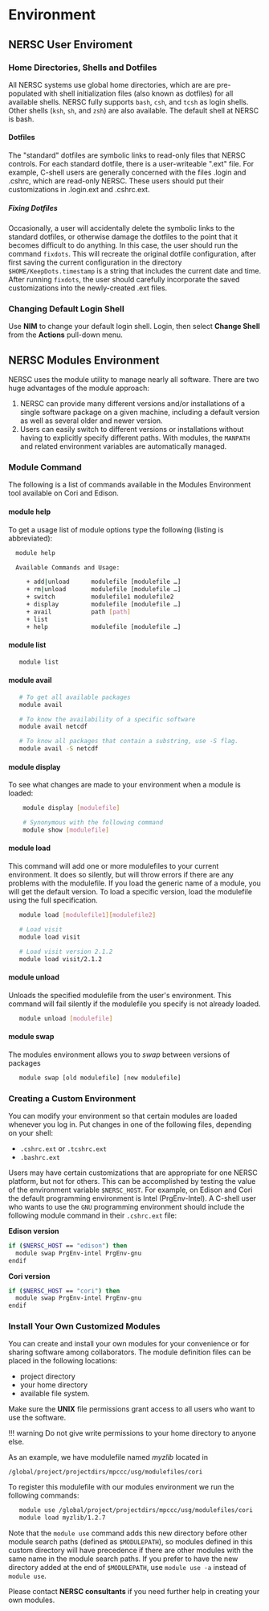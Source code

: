 # Environment

## NERSC User Enviroment
### Home Directories, Shells and Dotfiles

All NERSC systems use global home directories, which are are pre-populated
with shell initialization files (also known as dotfiles) for all available
shells. NERSC fully supports `bash`, `csh`, and `tcsh` as login shells. Other shells
(`ksh`, `sh`, and `zsh`) are also available. The default shell at NERSC is bash.

#### Dotfiles
The "standard" dotfiles are symbolic links to read-only files that NERSC
controls. For each standard dotfile, there is a user-writeable ".ext" file.
For example, C-shell users are generally concerned with the files .login and
.cshrc, which are read-only NERSC. These users should put their customizations
in .login.ext and .cshrc.ext.


##### Fixing Dotfiles
Occasionally, a user will accidentally delete the symbolic links to the standard
dotfiles, or otherwise damage the dotfiles to the point that it becomes
difficult to do anything. In this case, the user should run the command
`fixdots`. This will recreate the original dotfile configuration, after first
saving the current configuration in the directory `$HOME/KeepDots.timestamp`
is a string that includes the current date and time. After running `fixdots`,
the user should carefully incorporate the saved customizations into the
newly-created .ext files.

### Changing Default Login Shell
Use **NIM** to change your default login shell. Login, then select **Change Shell**
from the **Actions** pull-down menu.

## NERSC Modules Environment
NERSC uses the module utility to manage nearly all software. There are two
huge advantages of the module approach:

1. NERSC can provide many different versions and/or installations of a single
software package on a given machine, including a default version as well as
several older and newer version.
2. Users can easily switch to different versions or installations without
having to explicitly specify different paths. With modules, the `MANPATH` and
related environment variables are automatically managed.

### Module Command
The following is a list of commands available in the Modules Environment tool
available on Cori and Edison.

#### module help
To get a usage list of module options type the following (listing is abbreviated):
```bash
  module help

  Available Commands and Usage:

     + add|unload      modulefile [modulefile …]
     + rm|unload       modulefile [modulefile …]
     + switch          modulefile1 modulefile2
     + display         modulefile [modulefile …]
     + avail           path [path]
     + list
     + help            modulefile [modulefile …]
```

#### module list
```bash
   module list
```

#### module avail
```bash
   # To get all available packages
   module avail

   # To know the availability of a specific software
   module avail netcdf

   # To know all packages that contain a substring, use -S flag.
   module avail -S netcdf
```

#### module display
To see what changes are made to your environment when a module is loaded:
```bash
    module display [modulefile]

    # Synonymous with the following command
    module show [modulefile]
```

#### module load
This command will add one or more modulefiles to your current environment.
It does so silently, but will throw errors if there are any problems with
the modulefile. If you load the generic name of a module, you will get the
default version. To load a specific version, load the modulefile using
the full specification.
```bash
   module load [modulefile1][modulefile2]

   # Load visit
   module load visit

   # Load visit version 2.1.2
   module load visit/2.1.2
```

#### module unload
Unloads the specified modulefile from the user's environment. This command
will fail silently if the modulefile you specify is not already loaded.
```bash
   module unload [modulefile]
```

#### module swap
The modules environment allows you to *swap* between versions of packages
```bash
   module swap [old modulefile] [new modulefile]
```

### Creating a Custom Environment
You can modify your environment so that certain modules are loaded whenever
you log in. Put changes in one of the following files, depending on your shell:

- `.cshrc.ext` or `.tcshrc.ext`
- `.bashrc.ext`

Users may have certain customizations that are appropriate for one NERSC platform,
but not for others. This can be accomplished by testing the value of the
environment variable `$NERSC_HOST`. For example, on Edison and Cori the default
programming environment is Intel (PrgEnv-Intel). A C-shell user who wants to
use the `GNU` programming environment should include the following module
command in their `.cshrc.ext` file:

**Edison version**
```bash
if ($NERSC_HOST == "edison") then
  module swap PrgEnv-intel PrgEnv-gnu
endif
```

**Cori version**
```bash
if ($NERSC_HOST == "cori") then
  module swap PrgEnv-intel PrgEnv-gnu
endif
```

### Install Your Own Customized Modules
You can create and install your own modules for your convenience or for sharing
software among collaborators. The module definition files can be placed in the
following locations:

  - project directory
  - your home directory
  - available file system.

Make sure the **UNIX** file permissions grant access to all users who want to
use the software.

!!! warning
    Do not give write permissions to your home directory to anyone else.

As an example, we have modulefile named *myzlib* located in

`/global/project/projectdirs/mpccc/usg/modulefiles/cori`

To register this modulefile with our modules environment we run the following commands:

```bash
   module use /global/project/projectdirs/mpccc/usg/modulefiles/cori
   module load myzlib/1.2.7
``` 

Note that the `module use` command adds this new directory before other
module search paths (defined as `$MODULEPATH`), so modules defined in this
custom directory will have precedence if there are other modules with the
same name in the module search paths. If you prefer to have the new directory
added at the end of `$MODULEPATH`, use `module use -a` instead of `module use`.

Please contact **NERSC consultants** if you need further help in creating your
own modules.
